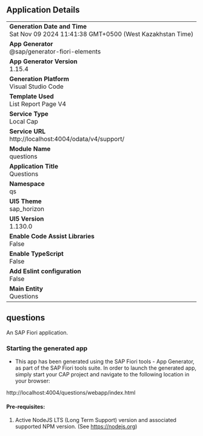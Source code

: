## Application Details
|               |
| ------------- |
|**Generation Date and Time**<br>Sat Nov 09 2024 11:41:38 GMT+0500 (West Kazakhstan Time)|
|**App Generator**<br>@sap/generator-fiori-elements|
|**App Generator Version**<br>1.15.4|
|**Generation Platform**<br>Visual Studio Code|
|**Template Used**<br>List Report Page V4|
|**Service Type**<br>Local Cap|
|**Service URL**<br>http://localhost:4004/odata/v4/support/|
|**Module Name**<br>questions|
|**Application Title**<br>Questions|
|**Namespace**<br>qs|
|**UI5 Theme**<br>sap_horizon|
|**UI5 Version**<br>1.130.0|
|**Enable Code Assist Libraries**<br>False|
|**Enable TypeScript**<br>False|
|**Add Eslint configuration**<br>False|
|**Main Entity**<br>Questions|

## questions

An SAP Fiori application.

### Starting the generated app

-   This app has been generated using the SAP Fiori tools - App Generator, as part of the SAP Fiori tools suite.  In order to launch the generated app, simply start your CAP project and navigate to the following location in your browser:

http://localhost:4004/questions/webapp/index.html

#### Pre-requisites:

1. Active NodeJS LTS (Long Term Support) version and associated supported NPM version.  (See https://nodejs.org)


